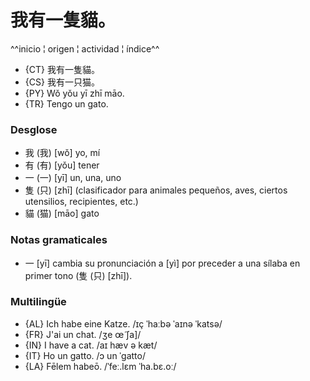 # 我有一隻貓。
^^inicio ¦ origen ¦ actividad ¦ índice^^

* {CT} 我有一隻貓。
* {CS} 我有一只猫。
* {PY} Wǒ yǒu yī zhī māo.
* {TR} Tengo un gato.

### Desglose

* 我 (我) [wǒ] yo, mí
* 有 (有) [yǒu] tener
* 一 (一) [yī] un, una, uno
* 隻 (只) [zhī] (clasificador para animales pequeños, aves, ciertos utensilios, recipientes, etc.)
* 貓 (猫) [māo] gato

### Notas gramaticales

* 一 [yī] cambia su pronunciación a [yì] por preceder a una sílaba en primer tono (隻 (只) [zhī]).

### Multilingüe

* {AL} Ich habe eine Katze. /ɪç ˈhaːbə ˈaɪnə ˈkatsə/
* {FR} J'ai un chat. /ʒe œ̃ ʃa]/
* {IN} I have a cat. /aɪ hæv ə kæt/
* {IT} Ho un gatto. /ɔ un ˈɡatto/
* {LA} Fēlem habeō. /ˈfeː.lɛm ˈha.bɛ.oː/
